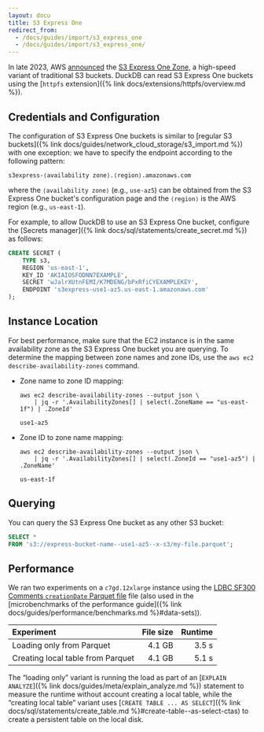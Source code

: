```yaml
---
layout: docu
title: S3 Express One
redirect_from:
  - /docs/guides/import/s3_express_one
  - /docs/guides/import/s3_express_one/
---
```


In late 2023, AWS [announced](https://aws.amazon.com/about-aws/whats-new/2023/11/amazon-s3-express-one-zone-storage-class/) the [S3 Express One Zone](https://docs.aws.amazon.com/AmazonS3/latest/userguide/s3-express-one-zone.html), a high-speed variant of traditional S3 buckets.
DuckDB can read S3 Express One buckets using the [`httpfs` extension]({% link docs/extensions/httpfs/overview.md %}).

## Credentials and Configuration

The configuration of S3 Express One buckets is similar to [regular S3 buckets]({% link docs/guides/network_cloud_storage/s3_import.md %}) with one exception:
we have to specify the endpoint according to the following pattern:

```text
s3express-⟨availability zone⟩.⟨region⟩.amazonaws.com
```

where the `⟨availability zone⟩` (e.g., `use-az5`) can be obtained from the S3 Express One bucket's configuration page and the `⟨region⟩` is the AWS region (e.g., `us-east-1`).

For example, to allow DuckDB to use an S3 Express One bucket, configure the [Secrets manager]({% link docs/sql/statements/create_secret.md %}) as follows:

```sql
CREATE SECRET (
    TYPE s3,
    REGION 'us-east-1',
    KEY_ID 'AKIAIOSFODNN7EXAMPLE',
    SECRET 'wJalrXUtnFEMI/K7MDENG/bPxRfiCYEXAMPLEKEY',
    ENDPOINT 's3express-use1-az5.us-east-1.amazonaws.com'
);
```

## Instance Location

For best performance, make sure that the EC2 instance is in the same availability zone as the S3 Express One bucket you are querying. To determine the mapping between zone names and zone IDs, use the `aws ec2 describe-availability-zones` command.

* Zone name to zone ID mapping:

  ```batch
  aws ec2 describe-availability-zones --output json \
      | jq -r '.AvailabilityZones[] | select(.ZoneName == "us-east-1f") | .ZoneId'
  ```

  ```text
  use1-az5
  ```

* Zone ID to zone name mapping:

  ```batch
  aws ec2 describe-availability-zones --output json \
      | jq -r '.AvailabilityZones[] | select(.ZoneId == "use1-az5") | .ZoneName'
  ```

  ```text
  us-east-1f
  ```

## Querying

You can query the S3 Express One bucket as any other S3 bucket:

```sql
SELECT *
FROM 's3://express-bucket-name--use1-az5--x-s3/my-file.parquet';
```

## Performance

We ran two experiments on a `c7gd.12xlarge` instance using the [LDBC SF300 Comments `creationDate` Parquet file](https://blobs.duckdb.org/data/ldbc-sf300-comments-creationDate.parquet) file (also used in the [microbenchmarks of the performance guide]({% link docs/guides/performance/benchmarks.md %}#data-sets)).

| Experiment | File size | Runtime |
|:-----|--:|--:|
| Loading only from Parquet | 4.1 GB | 3.5 s |
| Creating local table from Parquet | 4.1 GB | 5.1 s |

The “loading only” variant is running the load as part of an [`EXPLAIN ANALYZE`]({% link docs/guides/meta/explain_analyze.md %}) statement to measure the runtime without account creating a local table, while the “creating local table” variant uses [`CREATE TABLE ... AS SELECT`]({% link docs/sql/statements/create_table.md %}#create-table--as-select-ctas) to create a persistent table on the local disk.
